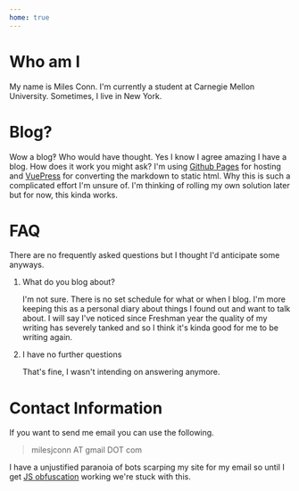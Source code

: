 ```yaml
---
home: true
---
```


# Who am I 

My name is Miles Conn. I'm currently a student at Carnegie Mellon University.
Sometimes, I live in New York. 

# Blog?

Wow a blog‽ Who would have thought. Yes I know I agree amazing I have a blog.
How does it work you might ask? I'm using [Github Pages](https://pages.github.com/) 
for hosting and [VuePress](https://vuepress.vuejs.org/) for converting the
markdown to static html. Why this is such a complicated effort I'm unsure of.
I'm thinking of rolling my own solution later but for now, this kinda works. 

# FAQ

There are no frequently asked questions but I thought I'd anticipate some
anyways.

1. What do you blog about?

    I'm not sure. There is no set schedule for what or when I blog. I'm more keeping
this as a personal diary about things I found out and want to talk about. I will
say I've noticed since Freshman year the quality of my writing has severely
tanked and so I think it's kinda good for me to be writing again.

2. I have no further questions

    That's fine, I wasn't intending on answering anymore.

# Contact Information

If you want to send me email you can use the following. 

> milesjconn AT gmail DOT com

I have a unjustified paranoia of bots scarping my site for my email so until I
get [JS
obfuscation](https://stackoverflow.com/questions/748780/best-way-to-obfuscate-an-e-mail-address-on-a-website)
working we're stuck with this. 

